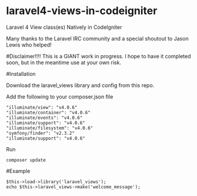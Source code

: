 laravel4-views-in-codeigniter
=============================

Laravel 4 View class(es) Natively in CodeIgniter

Many thanks to the Laravel IRC community and a special shoutout to Jason Lewis who helped!

#Disclaimer!!!!
This is a GIANT work in progress. I hope to have it completed soon, but in the meantime use at your own risk.

#Installation

Download the laravel_views library and config from this repo. 

Add the following to your composer.json file
```code
"illuminate/view": "v4.0.6"
"illuminate/container": "v4.0.6"
"illuminate/events": "v4.0.6"
"illuminate/support": "v4.0.6"
"illuminate/filesystem": "v4.0.6"
"symfony/finder": "v2.3.2"
"illuminate/support": "v4.0.6"
```

Run
```code
composer update
```

#Example
```code
$this->load->library('laravel_views');
echo $this->laravel_views->make('welcome_message');
```